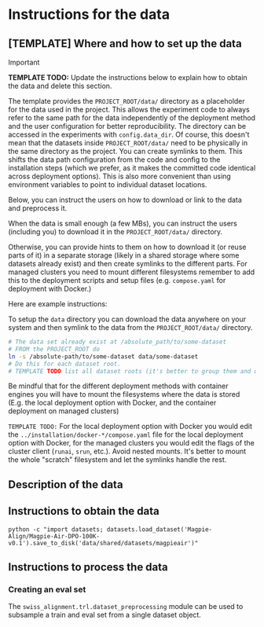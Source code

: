 # Instructions for the data

## [TEMPLATE] Where and how to set up the data

> [!IMPORTANT]
> **TEMPLATE TODO:**
> Update the instructions below to explain how to obtain the data and delete this section.

The template provides the `PROJECT_ROOT/data/` directory as a placeholder for the data used in the project.
This allows the experiment code to always refer to the same path for the data independently of the deployment method
and the user configuration for better reproducibility.
The directory can be accessed in the experiments with `config.data_dir`.
Of course, this doesn't mean that the datasets inside `PROJECT_ROOT/data/` need to be physically in the same directory
as the project.
You can create symlinks to them.
This shifts the data path configuration from the code and config to the installation steps
(which we prefer, as it makes the committed code identical across deployment options).
This is also more convenient than using environment variables to point to individual dataset locations.

Below, you can instruct the users on how to download or link to the data and preprocess it.

When the data is small enough (a few MBs),
you can instruct the users (including you) to download it in the `PROJECT_ROOT/data/` directory.

Otherwise, you can provide hints to them on how to download it (or reuse parts of it) in a separate storage
(likely in a shared storage where some datasets already exist) and then create symlinks to the different parts.
For managed clusters you need to mount different filesystems remember to add this to the deployment scripts
and setup files (e.g. `compose.yaml` for deployment with Docker.)

Here are example instructions:

To setup the `data` directory you can download the data anywhere on your system and then symlink to the data from
the `PROJECT_ROOT/data/` directory.

```bash
# The data set already exist at /absolute_path/to/some-dataset
# FROM the PROJECT_ROOT do
ln -s /absolute-path/to/some-dataset data/some-dataset
# Do this for each dataset root.
# TEMPLATE TODO list all dataset roots (it's better to group them and use the groups accordingly in your code).
```

Be mindful that for the different deployment methods with container engines you will have to mount the filesystems
where the data is stored (E.g. the local deployment option with Docker, and the container deployment on managed clusters)

`TEMPLATE TODO:` For the local deployment option with Docker you would edit the `../installation/docker-*/compose.yaml`
file for the local deployment option with Docker,
for the managed clusters you would edit the flags of the cluster client (`runai`, `srun`, etc.).
Avoid nested mounts.
It's better to mount the whole "scratch" filesystem and let the symlinks handle the rest.

## Description of the data

## Instructions to obtain the data

```
python -c "import datasets; datasets.load_dataset('Magpie-Align/Magpie-Air-DPO-100K-v0.1').save_to_disk('data/shared/datasets/magpieair')"
```

## Instructions to process the data

### Creating an eval set
The `swiss_alignment.trl.dataset_preprocessing` module can be used to subsample a train and eval set from a single dataset object.

